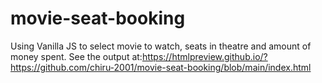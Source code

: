 # movie-seat-booking
Using Vanilla JS to select movie to watch, seats in theatre and amount of money spent.
See the output at:https://htmlpreview.github.io/?https://github.com/chiru-2001/movie-seat-booking/blob/main/index.html
